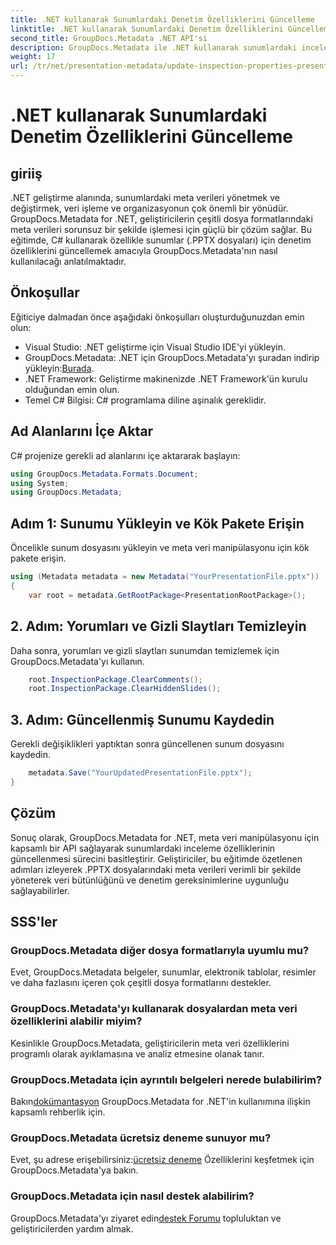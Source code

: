 ```yaml
---
title: .NET kullanarak Sunumlardaki Denetim Özelliklerini Güncelleme
linktitle: .NET kullanarak Sunumlardaki Denetim Özelliklerini Güncelleme
second_title: GroupDocs.Metadata .NET API'si
description: GroupDocs.Metadata ile .NET kullanarak sunumlardaki inceleme özelliklerini nasıl güncelleyeceğinizi öğrenin. .PPTX dosyaları için kolay, etkili meta veri işleme.
weight: 17
url: /tr/net/presentation-metadata/update-inspection-properties-presentations/
---
```


# .NET kullanarak Sunumlardaki Denetim Özelliklerini Güncelleme

## giriiş
.NET geliştirme alanında, sunumlardaki meta verileri yönetmek ve değiştirmek, veri işleme ve organizasyonun çok önemli bir yönüdür. GroupDocs.Metadata for .NET, geliştiricilerin çeşitli dosya formatlarındaki meta verileri sorunsuz bir şekilde işlemesi için güçlü bir çözüm sağlar. Bu eğitimde, C# kullanarak özellikle sunumlar (.PPTX dosyaları) için denetim özelliklerini güncellemek amacıyla GroupDocs.Metadata'nın nasıl kullanılacağı anlatılmaktadır.
## Önkoşullar
Eğiticiye dalmadan önce aşağıdaki önkoşulları oluşturduğunuzdan emin olun:
- Visual Studio: .NET geliştirme için Visual Studio IDE'yi yükleyin.
-  GroupDocs.Metadata: .NET için GroupDocs.Metadata'yı şuradan indirip yükleyin:[Burada](https://releases.groupdocs.com/metadata/net/).
- .NET Framework: Geliştirme makinenizde .NET Framework'ün kurulu olduğundan emin olun.
- Temel C# Bilgisi: C# programlama diline aşinalık gereklidir.

## Ad Alanlarını İçe Aktar
C# projenize gerekli ad alanlarını içe aktararak başlayın:
```csharp
using GroupDocs.Metadata.Formats.Document;
using System;
using GroupDocs.Metadata;
```
## Adım 1: Sunumu Yükleyin ve Kök Pakete Erişin
Öncelikle sunum dosyasını yükleyin ve meta veri manipülasyonu için kök pakete erişin.

```csharp
using (Metadata metadata = new Metadata("YourPresentationFile.pptx"))
{
    var root = metadata.GetRootPackage<PresentationRootPackage>();
```
## 2. Adım: Yorumları ve Gizli Slaytları Temizleyin
Daha sonra, yorumları ve gizli slaytları sunumdan temizlemek için GroupDocs.Metadata'yı kullanın.

```csharp
    root.InspectionPackage.ClearComments();
    root.InspectionPackage.ClearHiddenSlides();
```
## 3. Adım: Güncellenmiş Sunumu Kaydedin
Gerekli değişiklikleri yaptıktan sonra güncellenen sunum dosyasını kaydedin.

```csharp
    metadata.Save("YourUpdatedPresentationFile.pptx");
}
```

## Çözüm
Sonuç olarak, GroupDocs.Metadata for .NET, meta veri manipülasyonu için kapsamlı bir API sağlayarak sunumlardaki inceleme özelliklerinin güncellenmesi sürecini basitleştirir. Geliştiriciler, bu eğitimde özetlenen adımları izleyerek .PPTX dosyalarındaki meta verileri verimli bir şekilde yöneterek veri bütünlüğünü ve denetim gereksinimlerine uygunluğu sağlayabilirler.

## SSS'ler
### GroupDocs.Metadata diğer dosya formatlarıyla uyumlu mu?
Evet, GroupDocs.Metadata belgeler, sunumlar, elektronik tablolar, resimler ve daha fazlasını içeren çok çeşitli dosya formatlarını destekler.
### GroupDocs.Metadata'yı kullanarak dosyalardan meta veri özelliklerini alabilir miyim?
Kesinlikle GroupDocs.Metadata, geliştiricilerin meta veri özelliklerini programlı olarak ayıklamasına ve analiz etmesine olanak tanır.
### GroupDocs.Metadata için ayrıntılı belgeleri nerede bulabilirim?
 Bakın[dokümantasyon](https://tutorials.groupdocs.com/metadata/net/) GroupDocs.Metadata for .NET'in kullanımına ilişkin kapsamlı rehberlik için.
### GroupDocs.Metadata ücretsiz deneme sunuyor mu?
 Evet, şu adrese erişebilirsiniz:[ücretsiz deneme](https://releases.groupdocs.com/) Özelliklerini keşfetmek için GroupDocs.Metadata'ya bakın.
### GroupDocs.Metadata için nasıl destek alabilirim?
 GroupDocs.Metadata'yı ziyaret edin[destek Forumu](https://forum.groupdocs.com/c/metadata/14) topluluktan ve geliştiricilerden yardım almak.